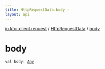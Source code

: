 ```yaml
---
title: HttpRequestData.body - 
layout: api
---
```


<div class='api-docs-breadcrumbs'><a href="../index.html">io.ktor.client.request</a> / <a href="index.html">HttpRequestData</a> / <a href="./body.html">body</a></div>

# body

<div class="signature"><code><span class="keyword">val </span><span class="identifier">body</span><span class="symbol">: </span><a href="https://kotlinlang.org/api/latest/jvm/stdlib/kotlin/-any/index.html"><span class="identifier">Any</span></a></code></div>

